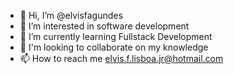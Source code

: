 - 👋 Hi, I’m @elvisfagundes
- 👀 I’m interested in software development
- 🌱 I’m currently learning Fullstack Development
- 💞️ I'm looking to collaborate on my knowledge
- 📫 How to reach me elvis.f.lisboa.jr@hotmail.com

<!---
elvisfagundes/elvisfagundes is a ✨ special ✨ repository because its `README.md` (this file) appears on your GitHub profile.
You can click the Preview link to take a look at your changes.
--->

